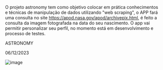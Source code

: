 O projeto astronomy tem como objetivo colocar em prática conhecimentos e técnicas de manipulação de dados utilizando "web scraping", o APP fará uma consulta no site https://apod.nasa.gov/apod/archivepix.html, é feito a consulta da imagem fotografada na data do seu nascimento.
O app vai permitir personalizar seu perfil, no momento está em desenvolvimento e processo de testes.


ASTRONOMY

06/12/2023

![image](https://github.com/marcello-py/astronomy_kivy/assets/104602474/f74af7c1-6910-46e0-9355-76c80d5777c7)

